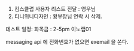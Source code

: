 1. 킴스클럽 사용자 리스트 전달 : 영우님
2. 티니위니디자인 : 황부장님 연락 시 삭제.


테스트 일정:
화목금 : 2-5pm 이노랩01


messaging api 에 전화번호가 없으면 exemail 을 쏜다.
